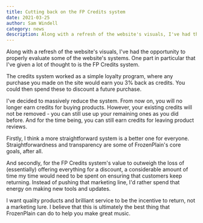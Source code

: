 ```yaml
---
title: Cutting back on the FP Credits system
date: 2021-03-25
author: Sam Windell
category: news
description: Along with a refresh of the website's visuals, I've had the opportunity to properly evaluate some of the website's systems.
---
```

Along with a refresh of the website's visuals, I've had the opportunity to properly evaluate some of the website's systems. One part in particular that I've given a lot of thought to is the FP Credits system.

The credits system worked as a simple loyalty program, where any purchase you made on the site would earn you 3% back as credits. You could then spend these to discount a future purchase.

I've decided to massively reduce the system. From now on, you will no longer earn credits for buying products. However, your existing credits will not be removed - you can still use up your remaining ones as you did before. And for the time being, you can still earn credits for leaving product reviews.

Firstly, I think a more straightforward system is a better one for everyone. Straightforwardness and transparency are some of FrozenPlain's core goals, after all.

And secondly, for the FP Credits system's value to outweigh the loss of (essentially) offering everything for a discount, a considerable amount of time my time would need to be spent on ensuring that customers keep returning. Instead of pushing that marketing line, I'd rather spend that energy on making new tools and updates.

I want quality products and brilliant service to be the incentive to return, not a marketing lure. I believe that this is ultimately the best thing that FrozenPlain can do to help you make great music.
